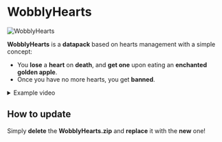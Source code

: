 # WobblyHearts

![WobblyHearts](https://github.com/Kyrianow/WobblyHearts/assets/140896938/9cd60357-d9e4-4453-96d8-e9b4661c26f9)

**WobblyHearts** is a **datapack** based on hearts management with a simple concept:<br>
- You **lose** a **heart** on **death**, and **get one** upon eating an **enchanted golden apple**.
- Once you have no more hearts, you get **banned**.

<details><summary>Example video</summary>
MP4 Placeholder
</details>

## How to update

Simply **delete** the **WobblyHearts.zip** and **replace** it with the **new** one!
